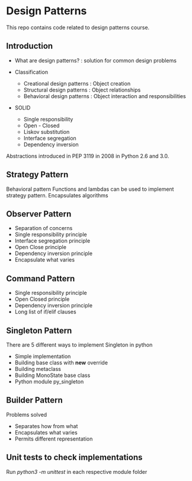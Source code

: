 # Design Patterns

This repo contains code related to design patterns course.

## Introduction

- What are design patterns? : solution for common design problems

- Classification

    - Creational design patterns : Object creation
    - Structural design patterns : Object relationships
    - Behavioral design patterns : Object interaction and responsibilities

- SOLID

    - Single responsibility
    - Open - Closed
    - Liskov substitution
    - Interface segregation
    - Dependency inversion

Abstractions introduced in PEP 3119 in 2008 in Python 2.6 and 3.0.

## Strategy Pattern

Behavioral pattern
Functions and lambdas can be used to implement strategy pattern.
Encapsulates algorithms

## Observer Pattern

- Separation of concerns
- Single responsibility principle
- Interface segregation principle
- Open Close principle
- Dependency inversion principle
- Encapsulate what varies

## Command Pattern

- Single responsibility principle
- Open Closed principle
- Dependency inversion principle
- Long list of if/elif clauses

## Singleton Pattern

There are 5 different ways to implement Singleton in python

- Simple implementation
- Building base class with __new__ override
- Building metaclass
- Building MonoState base class
- Python module py_singleton

## Builder Pattern

Problems solved

- Separates how from what
- Encapsulates what varies
- Permits different representation

## Unit tests to check implementations

Run *python3 -m unittest* in each respective module folder
